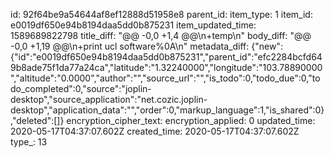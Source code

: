 id: 92f64be9a54644af8ef12888d51958e8
parent_id: 
item_type: 1
item_id: e0019df650e94b8194daa5dd0b875231
item_updated_time: 1589689822798
title_diff: "@@ -0,0 +1,4 @@\n+temp\n"
body_diff: "@@ -0,0 +1,19 @@\n+print ucl software%0A\n"
metadata_diff: {"new":{"id":"e0019df650e94b8194daa5dd0b875231","parent_id":"efc2284bcfd649b8ade75f1da77a24ca","latitude":"1.32240000","longitude":"103.78890000","altitude":"0.0000","author":"","source_url":"","is_todo":0,"todo_due":0,"todo_completed":0,"source":"joplin-desktop","source_application":"net.cozic.joplin-desktop","application_data":"","order":0,"markup_language":1,"is_shared":0},"deleted":[]}
encryption_cipher_text: 
encryption_applied: 0
updated_time: 2020-05-17T04:37:07.602Z
created_time: 2020-05-17T04:37:07.602Z
type_: 13